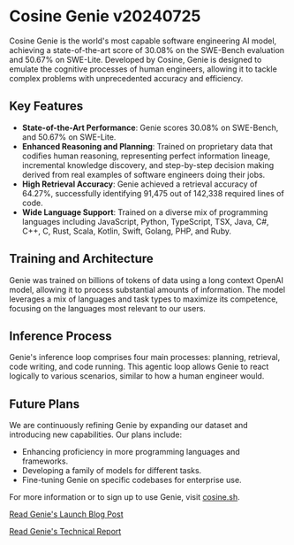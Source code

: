 # Cosine Genie v20240725

Cosine Genie is the world's most capable software engineering AI model, achieving a state-of-the-art score of 30.08% on the SWE-Bench evaluation and 50.67% on SWE-Lite. Developed by Cosine, Genie is designed to emulate the cognitive processes of human engineers, allowing it to tackle complex problems with unprecedented accuracy and efficiency.

## Key Features

- **State-of-the-Art Performance**: Genie scores 30.08% on SWE-Bench, and 50.67% on SWE-Lite.
- **Enhanced Reasoning and Planning**: Trained on proprietary data that codifies human reasoning, representing perfect information lineage, incremental knowledge discovery, and step-by-step decision making derived from real examples of software engineers doing their jobs.
- **High Retrieval Accuracy**: Genie achieved a retrieval accuracy of 64.27%, successfully identifying 91,475 out of 142,338 required lines of code.
- **Wide Language Support**: Trained on a diverse mix of programming languages including JavaScript, Python, TypeScript, TSX, Java, C#, C++, C, Rust, Scala, Kotlin, Swift, Golang, PHP, and Ruby.

## Training and Architecture

Genie was trained on billions of tokens of data using a long context OpenAI model, allowing it to process substantial amounts of information. The model leverages a mix of languages and task types to maximize its competence, focusing on the languages most relevant to our users.

## Inference Process

Genie's inference loop comprises four main processes: planning, retrieval, code writing, and code running. This agentic loop allows Genie to react logically to various scenarios, similar to how a human engineer would.

## Future Plans

We are continuously refining Genie by expanding our dataset and introducing new capabilities. Our plans include:
- Enhancing proficiency in more programming languages and frameworks.
- Developing a family of models for different tasks.
- Fine-tuning Genie on specific codebases for enterprise use.

For more information or to sign up to use Genie, visit [cosine.sh](http://cosine.sh).

[Read Genie's Launch Blog Post](https://cosine.sh/blog/state-of-the-art)

[Read Genie's Technical Report](https://cosine.sh/blog/genie-technical-report)
